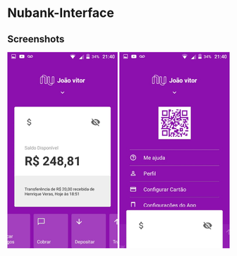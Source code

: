# Nubank-Interface
## Screenshots

<p float="left">
 <img src="/screenshots/home.jpeg" align="middle" width="250px"/>
 <img src="/screenshots/settings.jpeg" align="middle" width="250px"/>
</p>
